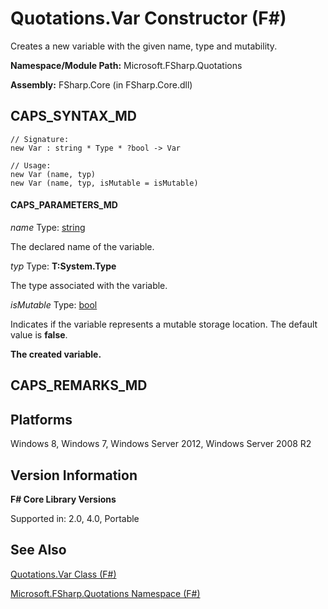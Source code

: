 # Quotations.Var Constructor (F#)

Creates a new variable with the given name, type and mutability.

**Namespace/Module Path:** Microsoft.FSharp.Quotations

**Assembly:** FSharp.Core (in FSharp.Core.dll)


## CAPS_SYNTAX_MD

```
// Signature:
new Var : string * Type * ?bool -> Var

// Usage:
new Var (name, typ)
new Var (name, typ, isMutable = isMutable)
```

#### CAPS_PARAMETERS_MD
*name*
Type: [string](http://msdn.microsoft.com/en-us/library/12b97856-ec80-4f70-a018-afb0753f755a)


The declared name of the variable.


*typ*
Type: **T:System.Type**


The type associated with the variable.


*isMutable*
Type: [bool](http://msdn.microsoft.com/en-us/library/89c0cf9c-49ce-4207-a3be-555851a67dd5)


Indicates if the variable represents a mutable storage location. The default value is **false**.



**The created variable.**
## CAPS_REMARKS_MD

## Platforms
Windows 8, Windows 7, Windows Server 2012, Windows Server 2008 R2


## Version Information
**F# Core Library Versions**

Supported in: 2.0, 4.0, Portable




## See Also
[Quotations.Var Class &#40;F&#35;&#41;](Quotations.Var+Class+%28F%23%29.md)

[Microsoft.FSharp.Quotations Namespace &#40;F&#35;&#41;](Microsoft.FSharp.Quotations+Namespace+%28F%23%29.md)

